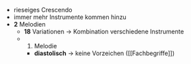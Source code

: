 - rieseiges Crescendo
- immer mehr Instrumente kommen hinzu
- **2** Melodien
	- **18** Variationen -> Kombination verschiedene Instrumente
	- 1. Melodie
		- **diastolisch** -> keine Vorzeichen ([[Fachbegriffe]])